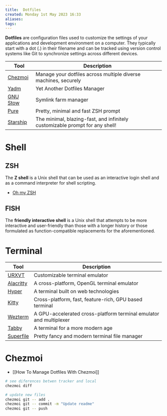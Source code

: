 ```yaml
---
title:  Dotfiles
created: Monday 1st May 2023 16:33
aliases: 
tags: 
---
```

**Dotfiles** are configuration files used to customize the settings of your applications and development environment on a computer. They typically start with a dot (.) in their filename and can be tracked using version control systems like Git to synchronize settings across different devices.

| Tool                                             | Description                                                                  |
| ------------------------------------------------ | ---------------------------------------------------------------------------- |
| [Chezmoi](https://www.chezmoi.io/)               | Manage your dotfiles across multiple diverse machines, securely              |
| [Yadm](https://yadm.io/)                         | Yet Another Dotfiles Manager                                                 |
| [GNU Stow](https://www.gnu.org/software/stow/)   | Symlink farm manager                                                         |
| [Pure](https://github.com/sindresorhus/pure)     | Pretty, minimal and fast ZSH prompt                                          |
| [Starship](https://github.com/starship/starship) | The minimal, blazing-fast, and infinitely customizable prompt for any shell! |
# Shell

## ZSH

The **Z shell** is a Unix shell that can be used as an interactive login shell and as a command interpreter for shell scripting.

- [Oh my ZSH](https://ohmyz.sh/)
## FISH

The **friendly interactive shell** is a Unix shell that attempts to be more interactive and user-friendly than those with a longer history or those formulated as function-compatible replacements for the aforementioned.
# Terminal

| Tool                                                   | Description                                                        |
| ------------------------------------------------------ | ------------------------------------------------------------------ |
| [URXVT](https://wiki.archlinux.org/title/Rxvt-unicode) | Customizable terminal emulator                                     |
| [Alacritty](https://github.com/alacritty/alacritty)    | A cross-platform, OpenGL terminal emulator                         |
| [Hyper](https://github.com/vercel/hyper)               | A terminal built on web technologies                               |
| [Kitty](https://github.com/kovidgoyal/kitty)           | Cross-platform, fast, feature-rich, GPU based terminal             |
| [Wezterm](https://github.com/wez/wezterm)              | A GPU-accelerated cross-platform terminal emulator and multiplexer |
| [Tabby](https://github.com/Eugeny/tabby)               | A terminal for a more modern age                                   |
| [Superfile](https://github.com/yorukot/superfile)      | Pretty fancy and modern terminal file manager                      |
# Chezmoi

- [[How To Manage Dotfiles With Chezmoi]]

```bash
# see diferences betwen tracker and local
chezmoi diff

# update new files
chezmoi git -- add .
chezmoi git -- commit -m "Update readme"
chezmoi git -- push
```